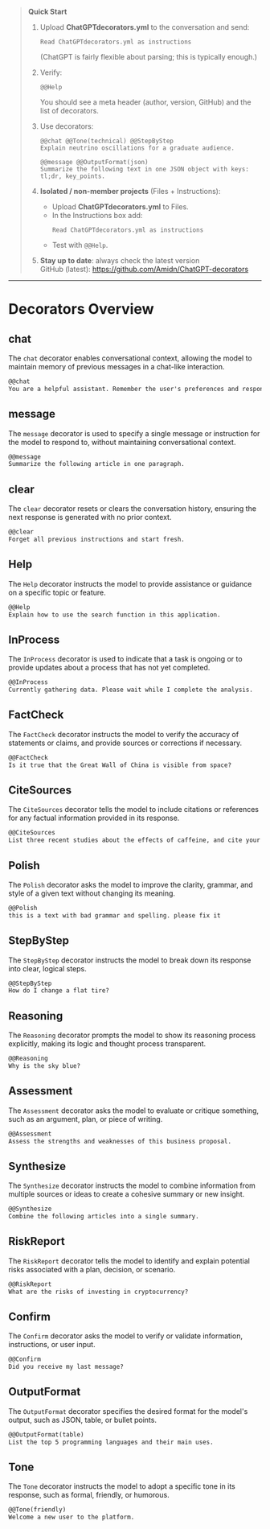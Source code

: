 

> **Quick Start**
>
> 1) Upload **ChatGPTdecorators.yml** to the conversation and send:
>    ```
>    Read ChatGPTdecorators.yml as instructions
>    ```
>    (ChatGPT is fairly flexible about parsing; this is typically enough.)
>
> 2) Verify:
>    ```
>    @@Help
>    ```
>    You should see a meta header (author, version, GitHub) and the list of decorators.
>
> 3) Use decorators:
>    ```
>    @@chat @@Tone(technical) @@StepByStep
>    Explain neutrino oscillations for a graduate audience.
>    ```
>    ```
>    @@message @@OutputFormat(json)
>    Summarize the following text in one JSON object with keys: tl;dr, key_points.
>    ```
>
> 4) **Isolated / non-member projects** (Files + Instructions):
>    - Upload **ChatGPTdecorators.yml** to Files.
>    - In the Instructions box add:
>      ```
>      Read ChatGPTdecorators.yml as instructions
>      ```
>    - Test with `@@Help`.
>
> 5) **Stay up to date**: always check the latest version  
>    GitHub (latest): https://github.com/Amidn/ChatGPT-decorators

---

# Decorators Overview

## chat
The `chat` decorator enables conversational context, allowing the model to maintain memory of previous messages in a chat-like interaction.

```markdown
@@chat
You are a helpful assistant. Remember the user's preferences and respond accordingly.
```

## message
The `message` decorator is used to specify a single message or instruction for the model to respond to, without maintaining conversational context.

```markdown
@@message
Summarize the following article in one paragraph.
```

## clear
The `clear` decorator resets or clears the conversation history, ensuring the next response is generated with no prior context.

```markdown
@@clear
Forget all previous instructions and start fresh.
```

## Help
The `Help` decorator instructs the model to provide assistance or guidance on a specific topic or feature.

```markdown
@@Help
Explain how to use the search function in this application.
```

## InProcess
The `InProcess` decorator is used to indicate that a task is ongoing or to provide updates about a process that has not yet completed.

```markdown
@@InProcess
Currently gathering data. Please wait while I complete the analysis.
```

## FactCheck
The `FactCheck` decorator instructs the model to verify the accuracy of statements or claims, and provide sources or corrections if necessary.

```markdown
@@FactCheck
Is it true that the Great Wall of China is visible from space?
```

## CiteSources
The `CiteSources` decorator tells the model to include citations or references for any factual information provided in its response.

```markdown
@@CiteSources
List three recent studies about the effects of caffeine, and cite your sources.
```

## Polish
The `Polish` decorator asks the model to improve the clarity, grammar, and style of a given text without changing its meaning.

```markdown
@@Polish
this is a text with bad grammar and spelling. please fix it
```

## StepByStep
The `StepByStep` decorator instructs the model to break down its response into clear, logical steps.

```markdown
@@StepByStep
How do I change a flat tire?
```

## Reasoning
The `Reasoning` decorator prompts the model to show its reasoning process explicitly, making its logic and thought process transparent.

```markdown
@@Reasoning
Why is the sky blue?
```

## Assessment
The `Assessment` decorator asks the model to evaluate or critique something, such as an argument, plan, or piece of writing.

```markdown
@@Assessment
Assess the strengths and weaknesses of this business proposal.
```

## Synthesize
The `Synthesize` decorator instructs the model to combine information from multiple sources or ideas to create a cohesive summary or new insight.

```markdown
@@Synthesize
Combine the following articles into a single summary.
```

## RiskReport
The `RiskReport` decorator tells the model to identify and explain potential risks associated with a plan, decision, or scenario.

```markdown
@@RiskReport
What are the risks of investing in cryptocurrency?
```

## Confirm
The `Confirm` decorator asks the model to verify or validate information, instructions, or user input.

```markdown
@@Confirm
Did you receive my last message?
```

## OutputFormat
The `OutputFormat` decorator specifies the desired format for the model's output, such as JSON, table, or bullet points.

```markdown
@@OutputFormat(table)
List the top 5 programming languages and their main uses.
```

## Tone
The `Tone` decorator instructs the model to adopt a specific tone in its response, such as formal, friendly, or humorous.

```markdown
@@Tone(friendly)
Welcome a new user to the platform.
```
